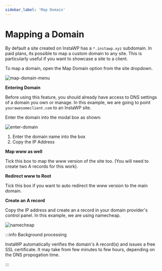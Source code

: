```yaml
---
sidebar_label: 'Map Domain'
---
```


# Mapping a Domain

By default a site created on InstaWP has a `*.instawp.xyz` subdomain. In paid plans, its possible to map a custom domain to any site. This is particularly useful if you want to showcase a site to a client. 

To map a domain, open the Map Domain option from the site dropdown. 

![map-domain-menu](https://ik.imagekit.io/instawp/instawp-docs-map-domain-link_2x_ZH8Ld82ck.png?ik-sdk-version=javascript-1.4.3&updatedAt=1655518780969)

**Entering Domain**

Before using this feature, you should already have access to DNS settings of a domain you own or manage. In this example, we are going to point `yourawesomeclient.com` to an InstaWP site. 

Enter the domain into the modal box as shown:

![enter-domain](https://ik.imagekit.io/instawp/instawp-docs-map-domain_2x_eK5YPrKX3.png?ik-sdk-version=javascript-1.4.3&updatedAt=1655518780936)

1. Enter the domain name into the box
2. Copy the IP Address


**Map www as well**

Tick this box to map the www version of the site too. (You will need to create two A records for this work).

**Redirect www to Root**

Tick this box if you want to auto redirect the www version to the main domain. 

**Create an A record**

Copy the IP address and create an `A` record in your domain provider's control panel. In this example, we are using namecheap. 

![namecheap](https://ik.imagekit.io/instawp/instawp-docs-namecheap_2x_1FsYGmbSx.png?ik-sdk-version=javascript-1.4.3&updatedAt=1655518781070)

:::info Background processing

InstaWP automatically verifies the domain's A record(s) and issues a free SSL certificate. It may take from few minutes to few hours, depending on the DNS propogation time. 

:::

